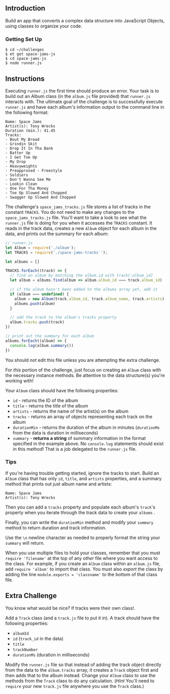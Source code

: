 ## Introduction

Build an app that converts a complex data structure into JavaScript Objects, using classes to organize your code.

### Getting Set Up
```
$ cd ~/challenges
$ et get space-jams-js
$ cd space-jams-js
$ node runner.js
```

## Instructions

Executing `runner.js` the first time should produce an error.
Your task is to build out an Album class (in the `album.js` file provided) that `runner.js` interacts with.
The ultimate goal of the challenge is to successfully execute `runner.js` and have each album's information output to the command line in the following format:

```no-highlight
Name: Space Jams
Artist(s): Tony Wrecks
Duration (min.): 41.45
Tracks:
- Bout My Bread
- Grindin Skit
- Drop It In Tha Bank
- Batter Up
- I Get Toe Up
- My Drop
- Heavyweights
- Preapproved - Freestyle
- Soldiers
- Don't Wanna See Me
- Lookin Clean
- One For Tha Money
- Toe Up Slowed And Chopped
- Swagger Up Slowed And Chopped
```

The challenge's `space_jams_tracks.js` file stores a list of tracks in the constant `TRACKS`. You do not need to make any changes to the `space_jams_tracks.js` file. You'll want to take a look to see what the `runner.js` file is doing for you when it accesses the `TRACKS` constant. It reads in the track data, creates a new `Album` object for each album in the data, and prints out the summary for each album:

```js
// runner.js
let Album = require('./album');
let TRACKS = require('./space-jams-tracks`');

let albums = []

TRACKS.forEach((track) => {
  // find an album by matching the album.id with track[:album_id]
  let album = albums.find(album => album.album_id === track.album_id)

  // if the album hasn't been added to the albums array yet, add it
  if (album === undefined) {
    album = new Album(track.album_id, track.album_name, track.artists)
    albums.push(album)
  }

  // add the track to the album's tracks property
  album.tracks.push(track)
})

// print out the summary for each album
albums.forEach((album) => {
  console.log(album.summary())
})

```

You should *not* edit this file unless you are attempting the extra challenge.

For _this_ portion of the challenge, just focus on creating an `Album` class with the necessary instance methods. Be attentive to the data structure(s) you're working with!

Your `Album` class should have the following properties:

* `id` - returns the ID of the album
* `title` - returns the title of the album
* `artists` - returns the name of the artist(s) on the album
* `tracks` - returns an array of objects representing each track on the album
* `durationMin` - returns the duration of the album in minutes (`durationMs` from the data is duration in milliseconds)
* `summary` - __returns a string__ of summary information in the format specified in the example above. No  `console.log` statements should exist in this method! That is a job delegated to the `runner.js` file.

### Tips

If you're having trouble getting started, ignore the tracks to start. Build an `Album` class that has only `id`, `title`, and `artists` properties, and a summary method that prints out just album name and artists:

  ```no-highlight
  Name: Space Jams
  Artist(s): Tony Wrecks
  ```

Then you can add a `tracks` property and populate each album's `track`'s property when you iterate through the track data to create your `albums` .

Finally, you can write the `durationMin` method and modify your `summary` method to return duration and track information.

Use the `\n` newline character as needed to properly format the string your `summary` will return.

When you use multiple files to hold your classes, remember that you must `require 'filename'` at the top of any *other* file where you want access to the class. For example, if you create an `Album` class within an `album.js` file, add `require 'album'` to import that class. You must also *export* the class by adding the line `module.exports = 'classname'` to the bottom of that class file.

## Extra Challenge

You know what would be nice? If tracks were their own class!.

Add a `Track` class (and a `track.js` file to put it in). A track should have the following properties:

- `albumId`
- `id` (`track_id` in the data)
- `title`
- `trackNumber`
- `durationMs` (duration in milliseconds)

Modify the `runner.js` file so that instead of adding the track object directly from the data to the `album.tracks` array, it creates a `Track` object first and then adds that to the album instead. Change your `Album` class to use the methods from the `Track` class to do any calculation. (*Hint* You'll need to `require` your new `track.js` file anywhere you use the `Track` class.)
